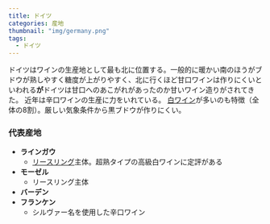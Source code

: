 ```yaml
---
title: ドイツ
categories: 産地
thumbnail: "img/germany.png"
tags:
  - ドイツ
---
```


ドイツはワインの生産地として最も北に位置する。一般的に暖かい南のほうがブドウが熟しやすく糖度が上がりやすく、北に行くほど甘口ワインは作りにくいといわれる**が**ドイツは甘口へのあこがれがあったのか甘いワイン造りがされてきた。
近年は辛口ワインの生産に力をいれている。
 [白ワイン](/posts/kinds_of_wines/write)が多いのも特徴（全体の8割）。厳しい気象条件から黒ブドウが作りにくい。

### 代表産地

- **ラインガウ**
  - [リースリング](/posts/kinds_of_grapes/riesling)主体。超熟タイプの高級白ワインに定評がある
- **モーゼル**
  - リースリング主体
- **バーデン**
- **フランケン**
  - シルヴァー名を使用した辛口ワイン